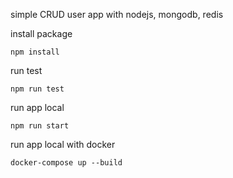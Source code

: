 simple CRUD user app with nodejs, mongodb, redis

install package

`npm install`

run test

`npm run test`

run app local

`npm run start`

run app local with docker

`docker-compose up --build`
